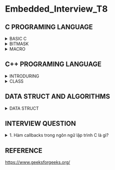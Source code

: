 # Embedded_Interview_T8
## C PROGRAMING LANGUAGE

<details><summary>BASIC C </summary>
	
### Variable
- A variable in C is a memory location with some name that helps store some form of data and retrieves it when required. We can store different types of data in the variable and reuse the same variable for storing some other data any of times.
  
- C variable Syntax :

```c
      data_type variable_name = value; // defining single variable
      data_type variable_name1, variable_name2; // defining mutilple variable
``` 
  Example :

```c
	int a = 10; // Create a variable is a that have data type is int and value is 10.
	float b,c; // Create two variables are a and b that have data type is float and value is uninitialized.
```
### DataTypes in C

- The data types in C can be classified as follows:

	| Types | Description |
	|:------:|:--------:|
	| Primitive Data Types | Primitive data types are the most basic data types that are used for representing simple values such as integers, float, characters, etc. |
	| User Defined Data Types | The user-defined data types are defined by the user himself. |
	| Derived Types | The data types that are derived from the primitive or built-in datatypes are referred to as Derived Data Types. |


![image](https://github.com/ManhPhung/Embedded_Interview_T8/assets/141265486/32310e46-effd-4824-b992-171777c9b5fe)



- Primitive Data Types :

	| Data Type | Size (bytes) | Range | Format Specifier |
	|:---------:|:------------:|:-----:|:----------------:|
	| short int | 2 | -32,768 to 32,767 | %hd |
	| unsigned short int | 2 | 0 to 65,535 | %hu | 
	| unsigned int | 4 | 0 to 4,294,967,295 | %u |
	|int | 4 | -2,147,483,648 to 2,147,483,647 | %d | 
	| long int | 4 | -2,147,483,648 to 2,147,483,647 | %ld | 
	| unsigned long int | 4 | 0 to 4,294,967,295 | %lu |
	| long long int | 8 | -(2^63) to (2^63)-1 | %lld |
	| unsigned long long int | 8 | 0 to 18,446,744,073,709,551,615 | %llu | 
	| signed char | 1 | -128 to 127 | %c | 
	| unsigned char | 1 | 0 to 255 | %c | 
	| float | 4 | 1.2E-38 to 3.4E+38 | %f |
	| double | 8 | 1.7E-308 to 1.7E+308 | %lf |
	| long double | 16 | 3.4E-4932 to 1.1E+4932 | %Lf |
</details>

	
<details><summary>BITMASK </summary>

### What is bitmask in C programing language

	In computer programming, the process of modifying and utilizing binary representations of numbers or any other data is known as bitmasking
	The idea for bit masking is based on boolean logic. For those not familiar, boolean logic is the manipulation of 'true' (1) and 'false' (0) through logical operations (that take 0s and 1s as their argument). We are concerned with the following operations:

	- NOT a - the final value is the opposite of the input value (1 -> 0, 0 -> 1)
	- a AND b - if both values are 1, the final value is 1, otherwise the final value is 0
	- a OR b - if either value is 1, the final value is 1, otherwise the final value is 0
	- a XOR b - if one value is 1 and the other value is 0, the final value is 1, otherwise the final value is 0

 	Bit masks are often used when setting flags. Flags are values that can be in two states, such as 'on/off' and 'moving/stationary'.
  

### Setting bit n

	Setting bit n is as simple as ORing the value of the storage variable with the value 2^n.
	
	storage |= 1 << n;
	
	As an example, here is the setting of bit 3 where storage is a char (8 bits):
	
		01000010 
 	OR 	00001000 
  	----------------
	 	01001010
	
	The 2^n logic places the '1' value at the proper bit in the mask itself, allowing access to that same bit in the storage variable.

### Clearing bit n

	Clearing bit n is the result of ANDing the value of the storage variable with the inverse (NOT) of the value 2^n:
	
	storage &= ~(1 << n);
	
	Here's the example again:
	
		01001010 
  	AND 	11110111
   	----------------
   		01000010

### Flipping bit n

	Flipping bit n is the result of XORing the value of the storage variable with 2^n:
	
	storage ^= 1 << n;
	
		01000010 01001010 
  	XOR	00001000 00001000
   	-------------------------
   		01001010 01000010

### Checking bit n

	Checking a bit is ANDing the value of 2^n with the bit storage:
	
	bit = storage & (1 << n);
	
		01000010 01001010
 	AND	00001000 00001000
  	-------------------------
  		00000000 00001000
</details>

<details><summary>MACRO </summary>
	
### What is macro?
	A macro is a piece of code in a program that is replaced by the value of the macro. Macro is defined by #define directive. Whenever a macro name is encountered by the compiler, it replaces the name with the definition of the macro. Macros are processed during preprocessing. Macro definitions need not be terminated by a semi-colon(;).

Program 1: 
- In this Example, we defined two macro MIN and MAX with values 1 and 5. Whenever the MIN and MAX macros are encountered during preprocessing they are replaced with the values 1 and 5.

```c
// C program to illustrate macros
#include <stdio.h>
 
// Macro definition
#define MIN 1 
#define MAX 5
 
// Driver Code
int main()
{
    // Print the value of macro defined
    printf("The value of min"
           " is %d\n",
           MIN);
    printf("The value of max"
           " is %d\n",
           MAX);
 
    return 0;
}
```

Output : 

	The value of min is 1
	The value of max is 5

### Types of macro?

1. Object-like Macros: An object-like macro is a simple identifier that will be replaced by a code fragment. It is called object-like because it looks like an object in code that uses it. It is popularly used to replace a symbolic name with numerical/variable represented as constant.
Below is the illustration of a simple macro:

```c
// C program to illustrate macros
#include <stdio.h>
 
// Macro definition
#define PI 3.14
 
// Driver Code
int main()
{
    // Print the value of PI
    printf("The value of PI"
           " is %f",
           PI);
 
    return 0;
}
```

Output : 

	The value of PI is 3.140000

2. Chain Macros: Macros inside macros are termed as chain macros. In chain macros first of all parent macro is expanded then the child macro is expanded. 
Below is the illustration of a Chain Macro:

```c

// C program to illustrate macros
#include <stdio.h>
  
// Macro definition
#define FACEBOOK FOLLOWERS
#define FOLLOWERS 1.5
  
// Driver Code
int main()
{
    // Print the message
    printf("You have %fK"
           " followers on Facebook",
           FACEBOOK);
  
    return 0;
}

```

Output :

	You have 1.500000K followers on Facebook


3. Multi-line Macros: An object-like macro could have a multi-line. So to create a multi-line macro you have to use backslash-newline. 
Below is the illustration of multiline macros:

```c
// C program to illustrate macros
#include <stdio.h>
 
// Multi-line Macro definition
#define ELE 1, \
            2, \
            3
 
// Driver Code
int main()
{
 
    // Array arr[] with elements
    // defined in macros
    int arr[] = { ELE };
 
    // Print elements
    printf("Elements of Array are:\n");
 
    for (int i = 0; i < 3; i++) {
        printf("%d  ", arr[i]);
    }
    return 0;
}
```

Output : 

	Elements of Array are:
	1 2 3 

4. Function-like Macro: These macros are the same as a function call. It replaces the entire code instead of a function name. Pair of parentheses immediately after the macro name is necessary. If we put a space between the macro name and the parentheses in the macro definition, then the macro will not work. A function-like macro is only lengthened if and only if its name appears with a pair of parentheses after it. If we don’t do this, the function pointer will get the address of the real function and lead to a syntax error.
Below is the illustration of function-like macros:

```c
// C program to illustrate macros
#include <stdio.h>

// Function-like Macro definition
#define min(a, b) (((a) < (b)) ? (a) : (b))
#define max(a, b) (((a) > (b)) ? (a) : (b))

// Driver Code
int main()
{

	// Given two number a and b
	int a = 18;
	int b = 76;

	printf("Minimum value between"
		" %d and %d is %d\n",
		a, b, min(a, b));
	printf("Maximum value between"
		" %d and %d is %d\n",
		a, b, max(a, b));

	return 0;
}
```

Output : 

	Minimum value between 18 and 76 is 18
	Maximum value between 18 and 76 is 76

### Conclusion

Macros are small pieces of code that can be executed with a single command. They can be used to automate tasks, simplify complex processes, and improve productivity. However, there are also some disadvantages to using macros. Here are some of the advantages and disadvantages of macros:

- Advantages :
	- Increased productivity: Macros can save time and reduce errors by automating repetitive tasks.
	- Customization: Macros can be customized to fit specific needs, allowing for greater flexibility in how tasks are completed.
	- Consistency: Macros can help ensure consistency in tasks by following a set of predetermined instructions.
	- Efficiency: Macros can perform tasks more quickly than humans, improving overall efficiency.
	- Ease of use: Macros are easy to create and use, requiring little to no programming knowledge
- Disadvanteges :
	- Security risks: Macros can be a security risk if they are not properly secured or if they are used to execute malicious code.
	- Limited functionality: Macros may not be able to perform more complex tasks, limiting their usefulness.
	- Compatibility issues: Macros may not be compatible with all software applications, limiting their usefulness.
	- Maintenance: Macros may require maintenance and updates, which can be time-consuming and costly.
	- Dependence: Over-reliance on macros can result in decreased problem-solving skills and critical thinking.

</details>


## C++ PROGRAMING LANGUAGE

<details><summary>INTRODURING </summary>

- C++ is a general-purpose programming language that was developed as an enhancement of the C language to include object-oriented paradigm. It is an imperative and a compiled language.
	
</details>

<details><summary>CLASS </summary>

- Class in C++ is the building block that leads to Object-Oriented programming. It is a user-defined data type, which holds its own data members and member functions, which can be accessed and used by creating an instance of that class. A C++ class is like a blueprint for an object.
	- A Class is a user-defined data type that has data members and member functions.
	- Data members are the data variables and member functions are the functions used to manipulate these variables together, these data members and member functions define the properties and behavior of the objects in a Class.
	- In the above example of class Car, the data member will be speed limit, mileage, etc, and member functions can be applying brakes, increasing speed, etc.
- An Object is an instance of a Class. When a class is defined, no memory is allocated but when it is instantiated (i.e. an object is created) memory is allocated.
### Defining Class and Declaring Objects

- A class is defined in C++ using the keyword class followed by the name of the class. The body of the class is defined inside the curly brackets and terminated by a semicolon at the end.
	![image](https://github.com/ManhPhung/Embedded_Interview_T8/assets/141265486/cb347c61-0435-4045-8385-16f8df3d43a3)

Example :

```c++
class SinhVien					// Declare a class that has name SinhVien
{
	Private :				// Member variables ID , Name , age class have access specifier Private
		string ID ; 			
		string Name ;
		unsigned int Age ;
		string Class ;
	Public :				// Member Function get...(), set...() have access specifier Public
		string ID ; 			
		setID();
		setName();
		setAge();
		setClass();
		getID();
		getName();
		getAge();
		getClass();
}
```
### Declaring Objects
- When a class is defined, only the specification for the object is defined; no memory or storage is allocated. To use the data and access functions defined in the class, you need to create objects.
```c++
SinhVien sv1;
```
- Accessing data members and member functions: The data members and member functions of the class can be accessed using the dot(‘.’) operator with the object. For example, if the name of the object is obj and you want to access the member function with the name printName() then you will have to write obj.printName().

### Accessing Data Members
- The public data members are also accessed in the same way given however the private data members are not allowed to be accessed directly by the object. Accessing a data member depends solely on the access control of that data member. There are three access modifiers: public, private, and protected.

  	1. Public: All the class members declared under the public specifier will be available to everyone. The data members and member functions declared as public can be accessed by other classes and functions too. The public members of a class can be accessed from anywhere in the program using the direct member access operator (.) with the object of that class.
	2. Private: The class members declared as private can be accessed only by the member functions inside the class. They are not allowed to be accessed directly by any object or function outside the class. Only the member functions or the friend functions are allowed to access the private data members of the class.
	3. Protected: The protected access modifier is similar to the private access modifier in the sense that it can’t be accessed outside of its class unless with the help of a friend class. The difference is that the class members declared as Protected can be accessed by any subclass (derived class) of that class as well. 

</details>


## DATA STRUCT AND ALGORITHMS
<details><summary>DATA STRUCT</summary>

<details><summary><summary>LINKED LIST</summary></summary>

![image](https://github.com/ManhPhung/Embedded_Interview_T8/assets/141265486/1405c2b0-1778-47a8-9320-887c16e51024)


</details>



</details>

## INTERVIEW QUESTION

<details><summary>1. Hàm callbacks trong ngôn ngữ lập trình C là gì? </summary>

- Callback function là một kỹ thuật quan trọng trong C. Hàm callback là hàm mà có tham số truyền vào là một hàm khác được gọi thông qua con trỏ trỏ tới địa chỉ của hàm được gọi.
	
```c
#include <stdio.h>
 
void A(){
  printf("I am function A\n");
}
 
// Tạo một callback function B có tham số truyền vào là địa chỉ của một hàm khác.
void B(void (*ptr)())
{
    (*ptr)(); // callback to A
}
 
int main()
{
    // Tạo một biến con trỏ có tên ptr và có giá trị là địa chỉ bắt đầu của hàm A	
    void (*ptr)() = &A;
 
    // Gọi hàm B và đối số được truyền vào là địa chỉ của hàm A. Ta gọi B là một callback function.
    B(ptr);
 
    return 0;
}

 ```

</details>

## REFERENCE

https://www.geeksforgeeks.org/


